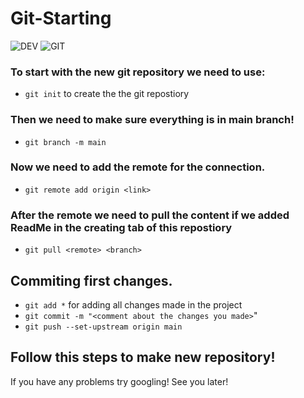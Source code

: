 # Git-Starting 
![DEV](https://img.shields.io/badge/Dev-Bojidar%20Georgiev%20-%20%2347b3ff) ![GIT](https://img.shields.io/badge/Git%20-%20gray)
### To start with the new git repository we need to use:
-  ``git init`` to create the the git repostiory

### Then we need to make sure everything is in main branch!

-  ``git branch -m main``

### Now we need to add the remote for the connection.

-  ``git remote add origin <link>``

### After the remote we need to pull the content if we added ReadMe in the creating tab of this repostiory

-  ``git pull <remote> <branch>``

## Commiting first changes.
- ``git add *`` for adding all changes made in the project
- ``git commit -m "<comment about the changes you made>``"
- ``git push --set-upstream origin main``

## Follow this steps to make new repository!
If you have any problems try googling! See you later!
